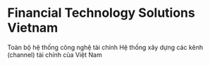 # Financial Technology Solutions Vietnam
Toàn bộ hệ thống công nghệ tài chính
Hệ thống xây dựng các kênh (channel) tài chính của Việt Nam